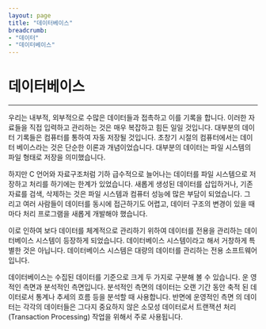 ```yaml
---
layout: page
title: "데이터베이스"
breadcrumb:
- "데이터"
- "데이터베이스"
--- 
```


# 데이터베이스
<hr>

우리는 내부적, 외부적으로 수많은 데이터들과 접촉하고 이를 기록을 합니다. 이러한 자료들을 직접 입력하고 관리하는 것은 매우 복잡하고 힘든 일일 것입니다. 대부분의 데이 터 기록들은 컴퓨터를 통하여 자동 저장될 것입니다. 초창기 시절의 컴퓨터에서는 데이터 베이스라는 것은 단순한 이론과 개념이었습니다. 대부분의 데이터는 파일 시스템의 파일 형태로 저장을 의미했습니다.  

하지만 C 언어와 자료구조처럼 기하 급수적으로 늘어나는 데이터를 파일 시스템으로 저장하고 처리를 하기에는 한계가 있었습니다. 새롭게 생성된 데이터를 삽입하거나, 기존 자료를 검색, 삭제하는 것은 파일 시스템과 컴퓨터 성능에 많은 부담이 되었습니다. 그 리고 여러 사람들이 데이터를 동시에 접근하기도 어렵고, 데이터 구조의 변경이 있을 때 마다 처리 프로그램을 새롭게 개발해야 했습니다.  

이로 인하여 보다 데이터를 체계적으로 관리하기 위하여 데이터를 전용을 관리하는 데이터베이스 시스템이 등장하게 되었습니다. 데이터베이스 시스템이라고 해서 거창하게 특 별한 것은 아닙니다. 데이터베이스 시스템은 대량의 데이터를 관리하는 전용 소프트웨어 입니다.  

데이터베이스는 수집된 데이터를 기준으로 크게 두 가지로 구분해 볼 수 있습니다. 운 영적인 측면과 분석적인 측면입니다. 분석적인 측면의 데이터는 오랜 기간 동안 축적 된 데이터로서 통계나 추세의 흐름 등을 분석할 때 사용합니다. 반면에 운영적인 측면 의 데이터는 각각의 데이터들은 그다지 중요하지 않은 소모성 데이터로서 트랜잭션 처리 (Transaction Processing) 작업을 위해서 주로 사용됩니다. 

<br><br>
